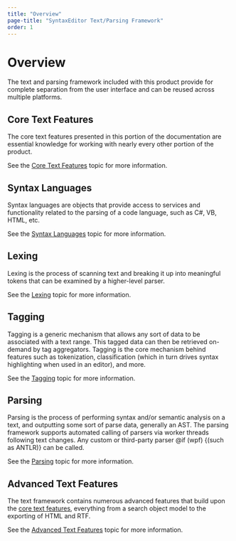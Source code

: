 ```yaml
---
title: "Overview"
page-title: "SyntaxEditor Text/Parsing Framework"
order: 1
---
```

# Overview

The text and parsing framework included with this product provide for complete separation from the user interface and can be reused across multiple platforms.

## Core Text Features

The core text features presented in this portion of the documentation are essential knowledge for working with nearly every other portion of the product.

See the [Core Text Features](core-text/index.md) topic for more information.

## Syntax Languages

Syntax languages are objects that provide access to services and functionality related to the parsing of a code language, such as C#, VB, HTML, etc.

See the [Syntax Languages](syntax-languages.md) topic for more information.

## Lexing

Lexing is the process of scanning text and breaking it up into meaningful tokens that can be examined by a higher-level parser.

See the [Lexing](lexing/index.md) topic for more information.

## Tagging

Tagging is a generic mechanism that allows any sort of data to be associated with a text range.  This tagged data can then be retrieved on-demand by tag aggregators.  Tagging is the core mechanism behind features such as tokenization, classification (which in turn drives syntax highlighting when used in an editor), and more.

See the [Tagging](tagging/index.md) topic for more information.

## Parsing

Parsing is the process of performing syntax and/or semantic analysis on a text, and outputting some sort of parse data, generally an AST.  The parsing framework supports automated calling of parsers via worker threads following text changes.  Any custom or third-party parser @if (wpf) {(such as ANTLR)} can be called.

See the [Parsing](parsing/index.md) topic for more information.

## Advanced Text Features

The text framework contains numerous advanced features that build upon the [core text features](core-text/index.md), everything from a search object model to the exporting of HTML and RTF.

See the [Advanced Text Features](advanced-text/index.md) topic for more information.
